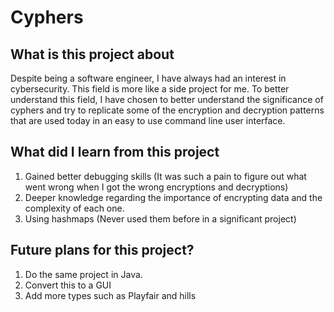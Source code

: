 # Cyphers

## What is this project about
Despite being a software engineer, I have always had an interest in cybersecurity. This field is more like a side project for me. To better understand this field, I have chosen to better understand the significance of cyphers and try to replicate some of the encryption and decryption patterns that are used today in an easy to use command line user interface.

## What did I learn from this project
1. Gained better debugging skills (It was such a pain to figure out what went wrong when I got the wrong encryptions and decryptions)
2. Deeper knowledge regarding the importance of encrypting data and the complexity of each one.
3. Using hashmaps (Never used them before in a significant project)


## Future plans for this project?
1. Do the same project in Java.
2. Convert this to a GUI
3. Add more types such as Playfair and hills
